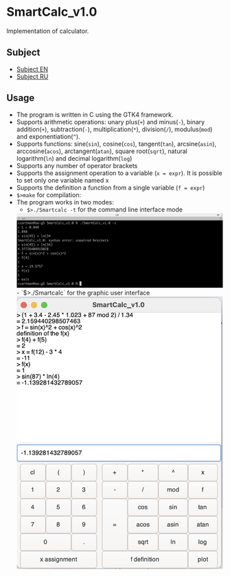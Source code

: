 # SmartCalc_v1.0
Implementation of calculator.

## Subject
- [Subject EN](./docs/subject_en.md)
- [Subject RU](./docs/subject_ru.md)

## Usage
- The program is written in C using the GTK4 framework.
- Supports arithmetic operations: unary plus(`+`) and minus(`-`), binary addition(`+`), subtraction(`-`), multiplication(`*`), division(`/`), modulus(`mod`) and exponentiation(`^`).
- Supports functions: sine(`sin`), cosine(`cos`), tangent(`tan`), arcsine(`asin`), arccosine(`acos`), arctangent(`atan`), square root(`sqrt`), natural logarithm(`ln`) and decimal logarithm(`log`)
- Supports any number of operator brackets
- Supports the assignment operation to a variable (`x = expr`). It is possible to set only one variable named x
- Supports the definition a function from a single variable (`f = expr`)
- `$>make` for compilation:
- The program works in two modes:
  - `$>./Smartcalc -t` for the command line interface mode
  <img src="./docs/misc/sc_1.png" alt="sc_1" width="700"/>
  - `$>./Smartcalc` for the graphic user interface
  <img src="./docs/misc/sc_2.png" alt="sc_2" width="700"/>

